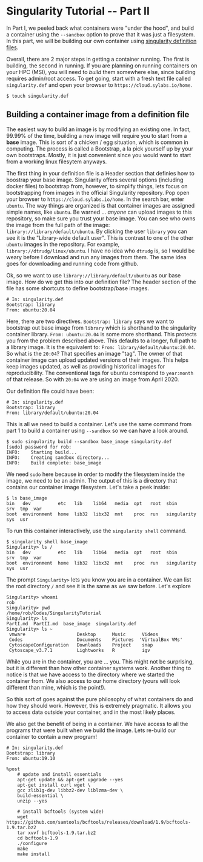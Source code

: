 # Singularity Tutorial -- Part II 
In Part I, we peeled back what containers were "under the hood", and build a container using the `--sandbox` option to prove that it was just a filesystem.
In this part, we will be building our own container using [singularity definition files](https://sylabs.io/guides/3.0/user-guide/definition_files.html).

Overall, there are 2 major steps in getting a container running. The first is building, the second in running.
If you are planning on running containers on your HPC (MSI), you will need to *build* them somewhere else, since building requires admin/root access.
To get going, start with a fresh text file called `singularity.def` and open your browser to `https://cloud.sylabs.io/home`.

```
$ touch singularity.def
```

## Building a container image from a definition file
The easiest way to build an image is by modifying an existing one.
In fact, 99.99% of the time, building a new image will require you to start from a **base** image.
This is sort of a chicken / egg situation, which is common in computing.
The process is called a Bootstrap, a la pick yourself up by your own bootstraps.
Mostly, it is just convenient since you would want to start from a working linux filesytem anyways.

The first thing in your definition file is a Header section that definies how to boostrap your base image.
Singularity offers several options (including docker files) to bootstrap from, however, to simplify things, lets focus on bootstrapping from images in the official Singularity repository.
Pop open your browser to `https://cloud.sylabs.io/home`.
In the search bar, enter `ubuntu`.
The way things are organized is that container images are assigned simple names, like `ubuntu`.
Be warned ... *anyone* can upload images to this repository, so make sure you trust your base image.
You can see who owns the image from the full path of the image: `library://library/default/ubuntu`.
By clicking the user `library` you can see it is the "Library-wide default user".
This is contrast to one of the other `ubuntu` images in the repository.
For example, `library://dtrudg/linux/ubuntu`.
I have no idea who `dtrudg` is, so I would be weary before I download and run any images from them.
The same idea goes for downloading and running code from github.

Ok, so we want to use `library://library/default/ubuntu` as our base image.
How do we get this into our definition file?
The header section of the file has some shortcuts to define bootstrap/base images.

```
# In: singularity.def
Bootstrap: library                                                              
From: ubuntu:20.04

```

Here, there are two directives. 
`Bootstrap: library` says we want to bootstrap out base image from `library` which is shorthand to the singularity container library.
`From: ubuntu:20.04` is some more shorthand.
This protects you from the problem described above.
This defaults to a longer, full path to a library image.
It is the equivalent to: `From: library/default/ubuntu:20.04`.
So what is the `20:04`?
That specifies an image "tag".
The owner of that container image can upload updated versions of their images.
This helps keep images updated, as well as providing historical images for reproducibility.
The conventional tags for ubuntu correspond to `year:month` of that release.
So with `20:04` we are using an image from April 2020.

Our definition file could have been:
```
# In: singularity.def
Bootstrap: library                                                              
From: library/default/ubuntu:20.04

```

This is all we need to build a container. 
Let's use the same command from part 1 to build a container using `--sandbox` so we can have a look around.

```
$ sudo singularity build --sandbox base_image singularity.def
[sudo] password for rob: 
INFO:    Starting build...
INFO:    Creating sandbox directory...
INFO:    Build complete: base_image
```
We need `sudo` here because in order to modify the filesystem inside the image, we need to be an admin.
The output of this is a directory that contains our container image filesystem.
Let's take a peek inside:

```
$ ls base_image 
bin   dev          etc   lib    lib64   media  opt   root  sbin         srv  tmp  var
boot  environment  home  lib32  libx32  mnt    proc  run   singularity  sys  usr
```

To run this container interactively, use the `singularity shell` command.

```
$ singularity shell base_image 
Singularity> ls /
bin   dev          etc   lib    lib64   media  opt   root  sbin         srv  tmp  var
boot  environment  home  lib32  libx32  mnt    proc  run   singularity  sys  usr
```
The prompt `Singularity>` lets you know you are in a container.
We can list the root directory `/` and see it is the same as we saw before. 
Let's explore

```
Singularity> whoami
rob
Singularity> pwd
/home/rob/Codes/SingularityTutorial
Singularity> ls
PartI.md  PartII.md  base_image  singularity.def
Singularity> ls ~
 vmware                   Desktop      Music      Videos                 
 Codes                    Documents    Pictures  'VirtualBox VMs'   
 CytoscapeConfiguration   Downloads    Project    snap
 Cytoscape_v3.7.1         Lightworks   R          igv               
```

While you are in the container, you are ... you. 
This might not be surprising, but it is different than how other container systems work.
Another thing to notice is that we have access to the directory where we started the container from.
We also access to our home directory (yours will look different than mine, which is the point!). 

So this sort of goes against the pure philosophy of what containers do and how they should work.
However, this is extremely pragmatic.
It allows you to access data outside your container, and in the most likely places.

We also get the benefit of being in a container. 
We have access to all the programs that were built when we build the image.
Lets re-build our container to contain a new program!

```                                                                             
# In: singularity.def   
Bootstrap: library
From: ubuntu:19.10

%post
    # update and install essentials
    apt-get update && apt-get upgrade --yes
    apt-get install curl wget \
    gcc zlib1g-dev libbz2-dev liblzma-dev \
    build-essential \
    unzip --yes

    # install bcftools (system wide)
    wget https://github.com/samtools/bcftools/releases/download/1.9/bcftools-1.9.tar.bz2 
    tar xvvf bcftools-1.9.tar.bz2 
    cd bcftools-1.9 
    ./configure 
    make 
    make install                                                                             
``` 
